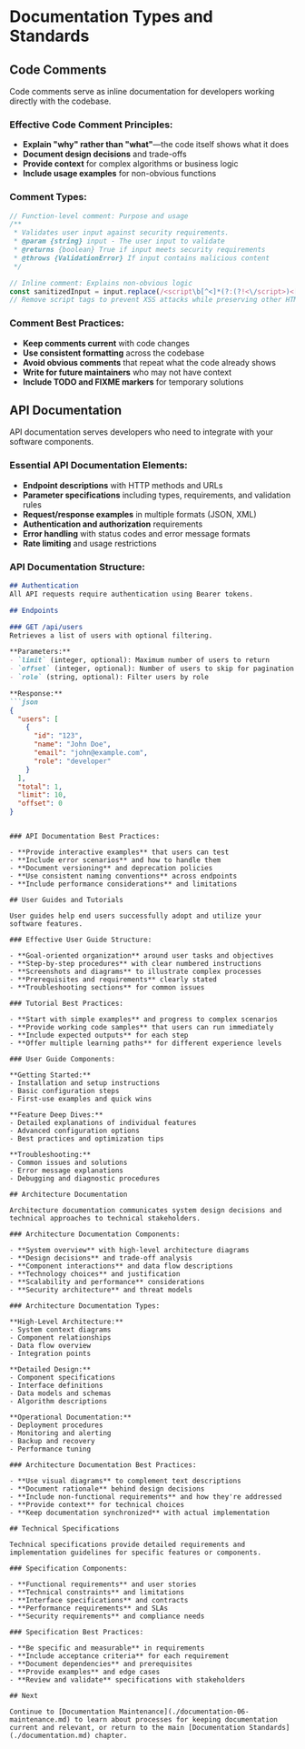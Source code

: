 # Documentation Types and Standards

## Code Comments

Code comments serve as inline documentation for developers working directly with the codebase.

### Effective Code Comment Principles:

- **Explain "why" rather than "what"**—the code itself shows what it does
- **Document design decisions** and trade-offs
- **Provide context** for complex algorithms or business logic
- **Include usage examples** for non-obvious functions

### Comment Types:
```javascript
// Function-level comment: Purpose and usage
/**
 * Validates user input against security requirements.
 * @param {string} input - The user input to validate
 * @returns {boolean} True if input meets security requirements
 * @throws {ValidationError} If input contains malicious content
 */

// Inline comment: Explains non-obvious logic
const sanitizedInput = input.replace(/<script\b[^<]*(?:(?!<\/script>)<[^<]*)*<\/script>/gi, '');
// Remove script tags to prevent XSS attacks while preserving other HTML
```

### Comment Best Practices:

- **Keep comments current** with code changes
- **Use consistent formatting** across the codebase
- **Avoid obvious comments** that repeat what the code already shows
- **Write for future maintainers** who may not have context
- **Include TODO and FIXME markers** for temporary solutions

## API Documentation

API documentation serves developers who need to integrate with your software components.

### Essential API Documentation Elements:

- **Endpoint descriptions** with HTTP methods and URLs
- **Parameter specifications** including types, requirements, and validation rules
- **Request/response examples** in multiple formats (JSON, XML)
- **Authentication and authorization** requirements
- **Error handling** with status codes and error message formats
- **Rate limiting** and usage restrictions

### API Documentation Structure:
```markdown
## Authentication
All API requests require authentication using Bearer tokens.

## Endpoints

### GET /api/users
Retrieves a list of users with optional filtering.

**Parameters:**
- `limit` (integer, optional): Maximum number of users to return
- `offset` (integer, optional): Number of users to skip for pagination
- `role` (string, optional): Filter users by role

**Response:**
```json
{
  "users": [
    {
      "id": "123",
      "name": "John Doe",
      "email": "john@example.com",
      "role": "developer"
    }
  ],
  "total": 1,
  "limit": 10,
  "offset": 0
}
```
```

### API Documentation Best Practices:

- **Provide interactive examples** that users can test
- **Include error scenarios** and how to handle them
- **Document versioning** and deprecation policies
- **Use consistent naming conventions** across endpoints
- **Include performance considerations** and limitations

## User Guides and Tutorials

User guides help end users successfully adopt and utilize your software features.

### Effective User Guide Structure:

- **Goal-oriented organization** around user tasks and objectives
- **Step-by-step procedures** with clear numbered instructions
- **Screenshots and diagrams** to illustrate complex processes
- **Prerequisites and requirements** clearly stated
- **Troubleshooting sections** for common issues

### Tutorial Best Practices:

- **Start with simple examples** and progress to complex scenarios
- **Provide working code samples** that users can run immediately
- **Include expected outputs** for each step
- **Offer multiple learning paths** for different experience levels

### User Guide Components:

**Getting Started:**
- Installation and setup instructions
- Basic configuration steps
- First-use examples and quick wins

**Feature Deep Dives:**
- Detailed explanations of individual features
- Advanced configuration options
- Best practices and optimization tips

**Troubleshooting:**
- Common issues and solutions
- Error message explanations
- Debugging and diagnostic procedures

## Architecture Documentation

Architecture documentation communicates system design decisions and technical approaches to technical stakeholders.

### Architecture Documentation Components:

- **System overview** with high-level architecture diagrams
- **Design decisions** and trade-off analysis
- **Component interactions** and data flow descriptions
- **Technology choices** and justification
- **Scalability and performance** considerations
- **Security architecture** and threat models

### Architecture Documentation Types:

**High-Level Architecture:**
- System context diagrams
- Component relationships
- Data flow overview
- Integration points

**Detailed Design:**
- Component specifications
- Interface definitions
- Data models and schemas
- Algorithm descriptions

**Operational Documentation:**
- Deployment procedures
- Monitoring and alerting
- Backup and recovery
- Performance tuning

### Architecture Documentation Best Practices:

- **Use visual diagrams** to complement text descriptions
- **Document rationale** behind design decisions
- **Include non-functional requirements** and how they're addressed
- **Provide context** for technical choices
- **Keep documentation synchronized** with actual implementation

## Technical Specifications

Technical specifications provide detailed requirements and implementation guidelines for specific features or components.

### Specification Components:

- **Functional requirements** and user stories
- **Technical constraints** and limitations
- **Interface specifications** and contracts
- **Performance requirements** and SLAs
- **Security requirements** and compliance needs

### Specification Best Practices:

- **Be specific and measurable** in requirements
- **Include acceptance criteria** for each requirement
- **Document dependencies** and prerequisites
- **Provide examples** and edge cases
- **Review and validate** specifications with stakeholders

## Next

Continue to [Documentation Maintenance](./documentation-06-maintenance.md) to learn about processes for keeping documentation current and relevant, or return to the main [Documentation Standards](./documentation.md) chapter.
